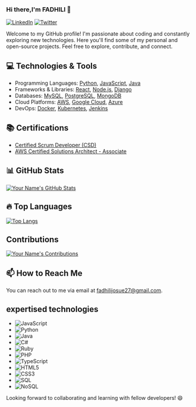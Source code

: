 ### Hi there,I'm FADHILI 👋

[![LinkedIn](https://img.shields.io/badge/-LinkedIn-blue?style=flat-square&logo=Linkedin&logoColor=white&link=https://www.linkedin.com/in/yourname/)](https://www.linkedin.com/in/yourname/)
[![Twitter](https://img.shields.io/badge/-Twitter-blue?style=flat-square&logo=Twitter&logoColor=white&link=https://twitter.com/yourhandle)](https://twitter.com/yourhandle)

Welcome to my GitHub profile! I'm passionate about coding and constantly exploring new technologies. Here you'll find some of my personal and open-source projects. Feel free to explore, contribute, and connect.

## 💻 Technologies & Tools

- Programming Languages: [Python](https://www.python.org/), [JavaScript](https://developer.mozilla.org/en-US/docs/Web/JavaScript), [Java](https://www.java.com/)
- Frameworks & Libraries: [React](https://reactjs.org/), [Node.js](https://nodejs.org/), [Django](https://www.djangoproject.com/)
- Databases: [MySQL](https://www.mysql.com/), [PostgreSQL](https://www.postgresql.org/), [MongoDB](https://www.mongodb.com/)
- Cloud Platforms: [AWS](https://aws.amazon.com/), [Google Cloud](https://cloud.google.com/), [Azure](https://azure.microsoft.com/)
- DevOps: [Docker](https://www.docker.com/), [Kubernetes](https://kubernetes.io/), [Jenkins](https://www.jenkins.io/)

## 📚 Certifications

- [Certified Scrum Developer (CSD)](https://www.scrumalliance.org/get-certified/scrum-developer-certification)
- [AWS Certified Solutions Architect - Associate](https://aws.amazon.com/certification/certified-solutions-architect-associate/)

## 📊 GitHub Stats

[![Your Name's GitHub Stats](https://github-readme-stats.vercel.app/api?username=FADHILI-Josue&count_private=true&show_icons=true&theme=radical)](https://github.com/yourusername)

## 🔥 Top Languages

[![Top Langs](https://github-readme-stats.vercel.app/api/top-langs/?username=FADHILI-Josue&layout=compact&theme=radical)](https://github.com/yourusername)

## Contributions
[![Your Name's Contributions](https://github-readme-streak-stats.herokuapp.com/?user=FADHILI-Josue&theme=radical)](https://github.com/FADHILI-Josue)

<!-- ## 🌟 Featured Projects

### [Project 1](https://github.com/FADHILI-Josue/project1)
Short description or tagline for Project 1.

### [Project 2](https://github.com/FADHILI-Josue/project2)
Short description or tagline for Project 2.

### [Project 3](https://github.com/FADHILI-Josue/project3)
Short description or tagline for Project 3. -->

## 📫 How to Reach Me

You can reach out to me via email at [fadhilijosue27@gmail.com](mailto:fadhilijosue27@gmail.com).

## expertised technologies
- ![JavaScript](https://img.shields.io/badge/-JavaScript-F7DF1E?style=flat-square&logo=javascript&logoColor=black)
- ![Python](https://img.shields.io/badge/-Python-3776AB?style=flat-square&logo=python&logoColor=white)
- ![Java](https://img.shields.io/badge/-Java-007396?style=flat-square&logo=java&logoColor=white)
- ![C#](https://img.shields.io/badge/-C%23-239120?style=flat-square&logo=c-sharp&logoColor=white)
- ![Ruby](https://img.shields.io/badge/-Ruby-CC342D?style=flat-square&logo=ruby&logoColor=white)
- ![PHP](https://img.shields.io/badge/-PHP-777BB4?style=flat-square&logo=php&logoColor=white)
- ![TypeScript](https://img.shields.io/badge/-TypeScript-3178C6?style=flat-square&logo=typescript&logoColor=white)
- ![HTML5](https://img.shields.io/badge/-HTML5-E34F26?style=flat-square&logo=html5&logoColor=white)
- ![CSS3](https://img.shields.io/badge/-CSS3-1572B6?style=flat-square&logo=css3&logoColor=white)
- ![SQL](https://img.shields.io/badge/-SQL-4479A1?style=flat-square&logo=postgresql&logoColor=white)
- ![NoSQL](https://img.shields.io/badge/-NoSQL-4DB33D?style=flat-square&logo=mongodb&logoColor=white)


Looking forward to collaborating and learning with fellow developers! 😄
